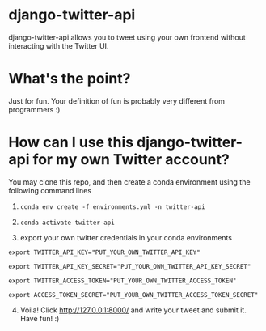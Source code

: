 # django-twitter-api 
django-twitter-api  allows you to tweet using your own frontend without interacting with the Twitter UI.

# What's the point? 
Just for fun. Your definition of fun is probably very different from programmers :)

# How can I use this django-twitter-api for my own Twitter account?
You may clone this repo, and then create a conda environment using the following command lines

1) ```conda env create -f environments.yml -n twitter-api```

2) ```conda activate twitter-api```

3) export your own twitter credentials in your conda environments

```export TWITTER_API_KEY="PUT_YOUR_OWN_TWITTER_API_KEY"```

```export TWITTER_API_KEY_SECRET="PUT_YOUR_OWN_TWITTER_API_KEY_SECRET"```

```export TWITTER_ACCESS_TOKEN="PUT_YOUR_OWN_TWITTER_ACCESS_TOKEN"```

```export ACCESS_TOKEN_SECRET="PUT_YOUR_OWN_TWITTER_ACCESS_TOKEN_SECRET"```

4) Voila! Click http://127.0.0.1:8000/ and write your tweet and submit it. Have fun! :)


